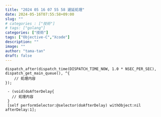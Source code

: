 ```yaml
---
title: "2024 05 16 07 55 58 遅延処理"
date: 2024-05-16T07:55:58+09:00
slug: ""
# categories : ["技術"]
# tags: ["golang"]
categories: ["技術"]
tags: ["Objective-C","Xcode"]
description: ""
image: ""
author: "tama-tan"
draft: false
---
```



```objective_c
dispatch_after(dispatch_time(DISPATCH_TIME_NOW, 1.0 * NSEC_PER_SEC), dispatch_get_main_queue(), ^{
    // 処理内容
});
```


```objective_c
 - (void)doAfterDelay{
   // 処理内容
 }
 [self performSelector:@selector(doAfterDelay) withObject:nil afterDelay:1];
 ```